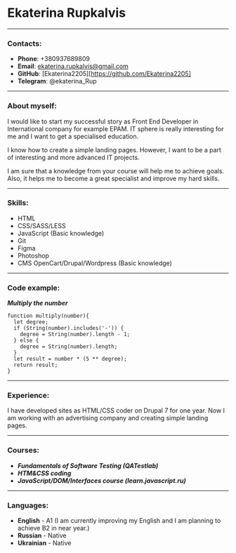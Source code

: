 # Ekaterina Rupkalvis

****

### Contacts:

* **Phone**: +380937689809
* **Email**: ekaterina.rupkalvis@gmail.com
* **GitHub**: [Ekaterina2205][https://github.com/Ekaterina2205]
* **Telegram**: @ekaterina_Rup

****

### About myself:

I would like to start my successful story as Front End Developer in International company for example EPAM. IT sphere is really interesting for me and I want to get a specialised education.

I know how to create a simple landing pages. However, I want to be a part of interesting and more advanced IT projects.

I am sure that a knowledge from your course will help me to achieve goals. Also, it helps me to become a great specialist and improve my hard skills.

****

### Skills: 

* HTML
* CSS/SASS/LESS
* JavaScript (Basic knowledge)
* Git
* Figma
* Photoshop
* CMS OpenCart/Drupal/Wordpress (Basic knowledge)

****

### Code example:

**___Multiply the number___**

```
function multiply(number){
  let degree;
  if (String(number).includes('-')) {
    degree = String(number).length - 1;
  } else {
    degree = String(number).length;
  }
  let result = number * (5 ** degree);
  return result;
}

```
****

### Experience:

I have developed sites as HTML/CSS coder on Drupal 7 for one year. Now I am working with an advertising company and creating simple landing pages.

****

### Courses: 

* ___Fundamentals of Software Testing (QATestlab)___
* ___HTM&CSS coding___
* ___JavaScript/DOM/Interfaces course (learn.javascript.ru)___

****

### Languages:

* **English** - A1 (I am currently improving my English and I am planning to achieve B2 in near year.) 
* **Russian** - Native
* **Ukrainian** - Native